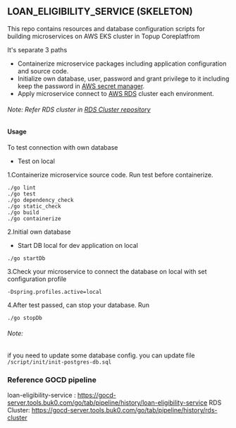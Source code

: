 ## LOAN_ELIGIBILITY_SERVICE (SKELETON)

This repo contains resources and database configuration scripts for building microservices on AWS EKS cluster in Topup Coreplatfrom

It's separate 3 paths 

- Containerize microservice packages including application configuration and source code.
- Initialize own database, user, password and grant privilege to it including keep the password in [AWS secret manager](https://docs.aws.amazon.com/secretsmanager/latest/userguide/intro.html).
- Apply microservice connect to [AWS RDS](https://docs.aws.amazon.com/AmazonRDS/latest/UserGuide/Welcome.html) cluster each environment.

###### Note: Refer RDS cluster in [RDS Cluster repository](https://gitlab.tools.buk0.com/core-platform/rds-cluster)

#### Usage

To test connection with own database

- Test on local

1.Containerize microservice source code. Run test before containerize.


    ./go lint
    ./go test
    ./go dependency_check
    ./go static_check
    ./go build
    ./go containerize



2.Initial own database
   - Start DB local for dev application on local

    ./go startDb


3.Check your microservice to connect the database on local with set configuration profile

`-Dspring.profiles.active=local`

4.After test passed, can stop your database. Run

    ./go stopDb


###### Note:

if you need to update some database config. you can update file `/script/init/init-postgres-db.sql`

### Reference GOCD pipeline

loan-eligibility-service : https://gocd-server.tools.buk0.com/go/tab/pipeline/history/loan-eligibility-service
RDS Cluster: https://gocd-server.tools.buk0.com/go/tab/pipeline/history/rds-cluster